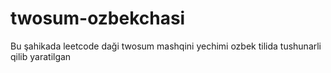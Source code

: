 # twosum-ozbekchasi
Bu şahikada leetcode daği twosum mashqini yechimi ozbek tilida tushunarli qilib yaratilgan

